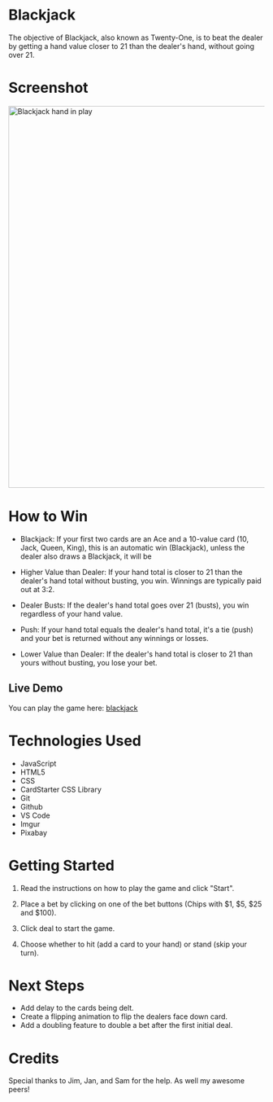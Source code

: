 # Blackjack

The objective of Blackjack, also known as Twenty-One, is to beat the dealer by getting a hand value closer to 21 than the dealer's hand, without going over 21. 

# Screenshot

<img src="https://i.imgur.com/gvHpB6V.png" alt="Blackjack hand in play" height="750px" width="950px">

# How to Win

* Blackjack: If your first two cards are an Ace and a 10-value card (10, Jack, Queen, King), this is an automatic win (Blackjack), unless the dealer also draws a Blackjack, it will be

* Higher Value than Dealer: If your hand total is closer to 21 than the dealer's hand total without busting, you win. Winnings are typically paid out at 3:2.

* Dealer Busts: If the dealer's hand total goes over 21 (busts), you win regardless of your hand value.

* Push: If your hand total equals the dealer's hand total, it's a tie (push) and your bet is returned without any winnings or losses.

* Lower Value than Dealer: If the dealer's hand total is closer to 21 than yours without busting, you lose your bet.

## Live Demo

You can play the game here: [blackjack](https://galichinsky.github.io/blackjack/)

# Technologies Used

- JavaScript
- HTML5
- CSS
- CardStarter CSS Library
- Git
- Github
- VS Code
- Imgur
- Pixabay

# Getting Started

1. Read the instructions on how to play the game and click "Start".

2. Place a bet by clicking on one of the bet buttons (Chips with $1, $5, $25 and $100).

3. Click deal to start the game.

4. Choose whether to hit (add a card to your hand) or stand (skip your turn).

# Next Steps

- Add delay to the cards being delt.
- Create a flipping animation to flip the dealers face down card.
- Add a doubling feature to double a bet after the first initial deal.

# Credits

Special thanks to Jim, Jan, and Sam for the help. As well my awesome peers!
